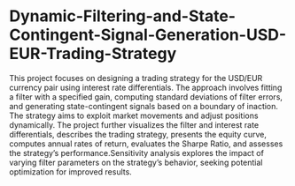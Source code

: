 # Dynamic-Filtering-and-State-Contingent-Signal-Generation-USD-EUR-Trading-Strategy
This project focuses on designing a trading strategy for the USD/EUR currency
pair using interest rate differentials. The approach involves fitting a filter with a specified gain,
computing standard deviations of filter errors, and generating state-contingent signals based on
a boundary of inaction. The strategy aims to exploit market movements and adjust positions
dynamically. The project further visualizes the filter and interest rate differentials, describes the
trading strategy, presents the equity curve, computes annual rates of return, evaluates the Sharpe
Ratio, and assesses the strategy’s performance.Sensitivity analysis explores the impact of varying
filter parameters on the strategy’s behavior, seeking potential optimization for improved results.
